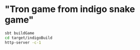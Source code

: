 # "Tron game from indigo snake game"

```bash
sbt buildGame
cd target/indigoBuild
http-server -c-1
```

